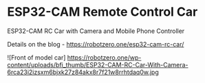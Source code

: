 # ESP32-CAM Remote Control Car
ESP32-CAM RC Car with Camera and Mobile Phone Controller  

Details on the blog - https://robotzero.one/esp32-cam-rc-car/  

![Front of model car] https://robotzero.one/wp-content/uploads/bfi_thumb/ESP32-CAM-RC-Car-With-Camera-6rca23i2izsxm6bjxk27z84akx8r7f21w8rrhtdaq0w.jpg


